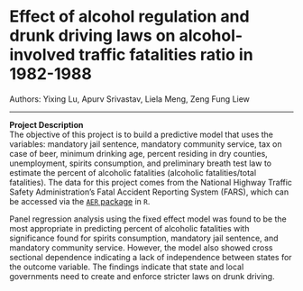 # Effect of alcohol regulation and drunk driving laws on alcohol-involved traffic fatalities ratio in 1982-1988

Authors: Yixing Lu, Apurv Srivastav, Liela Meng, Zeng Fung Liew

---
**Project Description** <br>
The objective of this project is to build a predictive model that uses the variables: mandatory jail sentence, mandatory community service, tax on case of beer, minimum drinking age, percent residing in dry counties, unemployment, spirits consumption, and preliminary breath test law to estimate the percent of alcoholic fatalities (alcoholic fatalities/total fatalities). The data for this project comes from the National Highway Traffic Safety Administration’s Fatal Accident Reporting System (FARS), which can be accessed via the [`AER` package](https://rdrr.io/cran/AER/man/Fatalities.html) in `R`.

Panel regression analysis using the fixed effect model was found to be the most appropriate in predicting percent of alcoholic fatalities with significance found for spirits consumption, mandatory jail sentence, and mandatory community service. However, the model also showed cross sectional dependence indicating a lack of independence between states for the outcome variable.  The findings indicate that state and local governments need to create and enforce stricter laws on drunk driving.